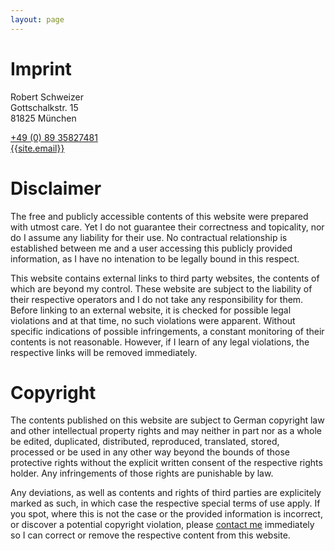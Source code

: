 ```yaml
---
layout: page
---
```


# Imprint

Robert Schweizer  
Gottschalkstr. 15  
81825 München

[+49 (0) 89 35827481](tel:+498935827481)  
[{{site.email}}](mailto:{{site.email}})

# Disclaimer

The free and publicly accessible contents of this website were prepared with utmost care. Yet I do not guarantee their correctness and topicality, nor do I assume any liability for their use. No contractual relationship is established between me and a user accessing this publicly provided information, as I have no intenation to be legally bound in this respect.

This website contains external links to third party websites, the contents of which are beyond my control. These website are subject to the liability of their respective operators and I do not take any responsibility for them. Before linking to an external website, it is checked for possible legal violations and at that time, no such violations were apparent. Without specific indications of possible infringements, a constant monitoring of their contents is not reasonable. However, if I learn of any legal violations, the respective links will be removed immediately.

# Copyright

The contents published on this website are subject to German copyright law and other intellectual property rights and may neither in part nor as a whole be edited, duplicated, distributed, reproduced, translated, stored, processed or be used in any other way beyond the bounds of those protective rights without the explicit written consent of the respective rights holder. Any infringements of those rights are punishable by law.

Any deviations, as well as contents and rights of third parties are explicitely marked as such, in which case the respective special terms of use apply. If you spot, where this is not the case or the provided information is incorrect, or discover a potential copyright violation, please [contact me](mailto:mail@wodsup.today) immediately so I can correct or remove the respective content from this website.
